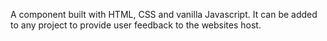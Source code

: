 A component built with HTML, CSS and vanilla Javascript. It can be added to any project to provide user feedback to the websites host.
